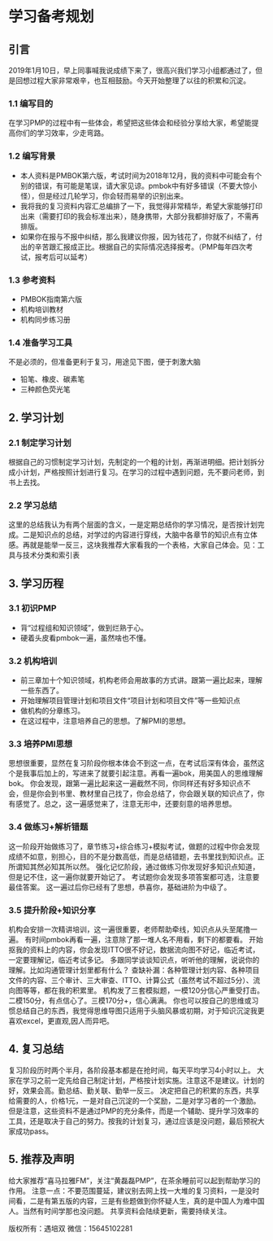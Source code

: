 # 学习备考规划

## 引言
2019年1月10日，早上同事喊我说成绩下来了，很高兴我们学习小组都通过了，但是回想过程大家非常艰辛，也互相鼓励。今天开始整理了以往的积累和沉淀。

### 1.1	编写目的
在学习PMP的过程中有一些体会，希望把这些体会和经验分享给大家，希望能提高你们的学习效率，少走弯路。

### 1.2	编写背景
* 本人资料是PMBOK第六版，考试时间为2018年12月，我的资料中可能会有个别的错误，有可能是笔误，请大家见谅。pmbok中有好多错误（不要大惊小怪），但是经过几轮学习，你会轻而易举的识别出来。
* 我将我的复习资料内容汇总编排了一下，我觉得非常精华，希望大家能够打印出来（需要打印的我会标准出来），随身携带，大部分我都排好版了，不需再排版。
* 如果你在报与不报中纠结，那么我建议你报，因为钱花了，你就不纠结了，付出的辛苦跟汇报成正比。根据自己的实际情况选择报考。（PMP每年四次考试，报考后可以延考）
  
### 1.3	参考资料
* PMBOK指南第六版
* 机构培训教材
* 机构同步练习册
  
### 1.4	准备学习工具
不是必须的，但准备更利于复习，用途见下图，便于刺激大脑
* 铅笔、橡皮、碳素笔
* 三种颜色荧光笔
 
 
## 2. 学习计划

### 2.1	制定学习计划
根据自己的习惯制定学习计划，先制定的一个粗的计划，再渐进明细。把计划拆分成小计划，严格按照计划进行复习。在学习的过程中遇到问题，先不要问老师，到书上去找。

### 2.2	学习总结
这里的总结我认为有两个层面的含义，一是定期总结你的学习情况，是否按计划完成。二是知识点的总结，对学过的内容进行穿线，大脑中各章节的知识点有立体感。再就是能举一反三，这块我推荐大家看我的一个表格，大家自己体会。见：工具与技术分类和索引表

## 3. 学习历程

### 3.1	初识PMP
* 背“过程组和知识领域”，做到烂熟于心。
* 硬着头皮看pmbok一遍，虽然啥也不懂。

### 3.2	机构培训
* 前三章加十个知识领域，机构老师会用故事的方式讲。跟第一遍比起来，理解一些东西了。
* 开始理解项目管理计划和项目文件“项目计划和项目文件”等一些知识点
* 做机构的分章练习。
* 在这过程中，注意培养自己的思想。了解PMI的思想。

### 3.3	培养PMI思想
思想很重要，显然在复习阶段你根本体会不到这一点，在考试后深有体会，虽然这个是我事后加上的，写进来了就要引起注意。再看一遍bok，用美国人的思维理解bok。
你会发现，跟第一遍比起来这一遍截然不同，你同样还有好多知识点不会，但是你会到书里、教材里自己找了，你会总结了，你会跟关联的知识点了，你有感觉了。总之，这一遍感觉来了，注意无形中，还要刻意的培养思想。

### 3.4	做练习+解析错题
这一阶段开始做练习了，章节练习+综合练习+模拟考试，做题的过程中你会发现成绩不如意，别担心，目的不是分数高低，而是总结错题，去书里找到知识点。正所谓知其然必知其所以然。
强化记忆阶段，通过做练习你发现好多知识点知道，但是记不住，这一遍你就要开始记了。
考试题你会发现多项答案都可选，注意要最佳答案。
这一遍过后你已经有了思想，恭喜你，基础进阶为中级了。

### 3.5	提升阶段+知识分享
机构会安排一次精讲培训，这一遍很重要，老师帮助牵线，知识点从头至尾撸一遍。
有时间pmbok再看一遍，注意除了那一堆人名不用看，剩下的都要看。
开始抠我的资料上的内容，你会发现ITTO很不好记，数据流向图不好记，临近考试，一定要理解记，临近考试多记。
多跟同学谈谈知识点，听听他的理解，说说你的理解。比如沟通管理计划里都有什么？
查缺补漏：各种管理计划内容、各种项目文件的内容、三个审计、三大审查、ITTO、计算公式（虽然考试不超过5分）、流向图等等，都在我的积累里。
机构发了三套模拟题，一模120分信心严重受打击。二模150分，有点信心了。三模170分+，信心满满。
你也可以按自己的思维或习惯总结自己的东西，我觉得思维导图只适用于头脑风暴或初期，对于知识沉淀我更喜欢excel，更直观,因人而异吧。

## 4. 复习总结
复习阶段历时两个半月，各阶段基本都是在抢时间，每天平均学习4小时以上。
大家在学习之前一定先给自己制定计划，严格按计划实施。注意这不是建议。计划的好，效果会高。勤总结、勤关联、勤举一反三。
决定把自己的积累的东西，共享给需要的人，价格1元，一是对自己沉淀的一个奖励，二是对学习者的一个激励。但是注意，这些资料不是通过PMP的充分条件，而是一个辅助、提升学习效率的工具，还是取决于自己的努力。按我的计划复习，通过应该是没问题，最后预祝大家成功pass。

## 5. 推荐及声明
给大家推荐“喜马拉雅FM”，关注“黄磊磊PMP”，在茶余睡前可以起到帮助学习的作用。
注意一点：不要范围蔓延，建议别去网上找一大堆的复习资料，一是没时间看，二是有第五版的内容，三是有些题做到你怀疑人生，真的是中国人为难中国人。当然有时间学那也没问题。
共享资料会陆续更新，需要持续关注。

版权所有：遇培双
微信：15645102281